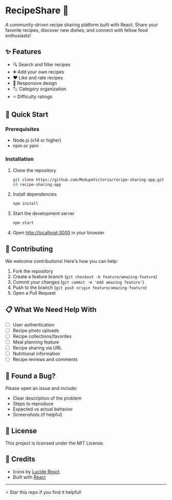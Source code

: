 # RecipeShare 🍳

A community-driven recipe sharing platform built with React. Share your favorite recipes, discover new dishes, and connect with fellow food enthusiasts!

## ✨ Features

- 🔍 Search and filter recipes
- ➕ Add your own recipes
- ❤️ Like and rate recipes
- 📱 Responsive design
- 🏷️ Category organization
- ⭐ Difficulty ratings

## 🚀 Quick Start

### Prerequisites
- Node.js (v14 or higher)
- npm or yarn

### Installation
1. Clone the repository
   ```bash
   git clone https://github.com/ModupeVictoria/recipe-sharing-app.git
   cd recipe-sharing-app
   ```

2. Install dependencies
   ```bash
   npm install
   ```

3. Start the development server
   ```bash
   npm start
   ```

4. Open [http://localhost:3000](http://localhost:3000) in your browser

## 🤝 Contributing

We welcome contributions! Here's how you can help:

1. Fork the repository
2. Create a feature branch (`git checkout -b feature/amazing-feature`)
3. Commit your changes (`git commit -m 'Add amazing feature'`)
4. Push to the branch (`git push origin feature/amazing-feature`)
5. Open a Pull Request

## 📋 What We Need Help With

- [ ] User authentication
- [ ] Recipe photo uploads
- [ ] Recipe collections/favorites
- [ ] Meal planning feature
- [ ] Recipe sharing via URL
- [ ] Nutritional information
- [ ] Recipe reviews and comments

## 🐛 Found a Bug?

Please open an issue and include:
- Clear description of the problem
- Steps to reproduce
- Expected vs actual behavior
- Screenshots (if helpful)

## 📄 License

This project is licensed under the MIT License.

## 🙏 Credits

- Icons by [Lucide React](https://lucide.dev/)
- Built with [React](https://reactjs.org/)

---

⭐ Star this repo if you find it helpful!